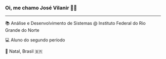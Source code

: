 ### Oi, me chamo José Vilanir ✌🏽
---

:books: Análise e Desenvolvimento de Sistemas @ Instituto Federal do Rio Grande do Norte  

:computer: Aluno do segundo período

:round_pushpin: Natal, Brasil :brazil:

